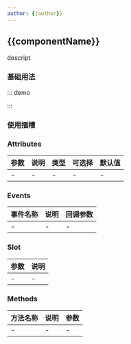 ```yaml
---
author: {{author}}
---
```


## {{componentName}}
descript

### 基础用法

::: demo

:::

### 使用插槽

### Attributes

| 参数 | 说明 | 类型 | 可选择 | 默认值 |
| ---- | ---- | ---- | ---- | ---- |
| - | - | - | - | - |


### Events

| 事件名称 | 说明 | 回调参数 |
| ---- | ---- | ---- |
| - | - | -|


### Slot

| 参数 | 说明 |
| ---- | ---- |
| - | - |

### Methods

| 方法名称 | 说明 | 参数 |
| ---- | ---- | ---- |
| - | - | - |
